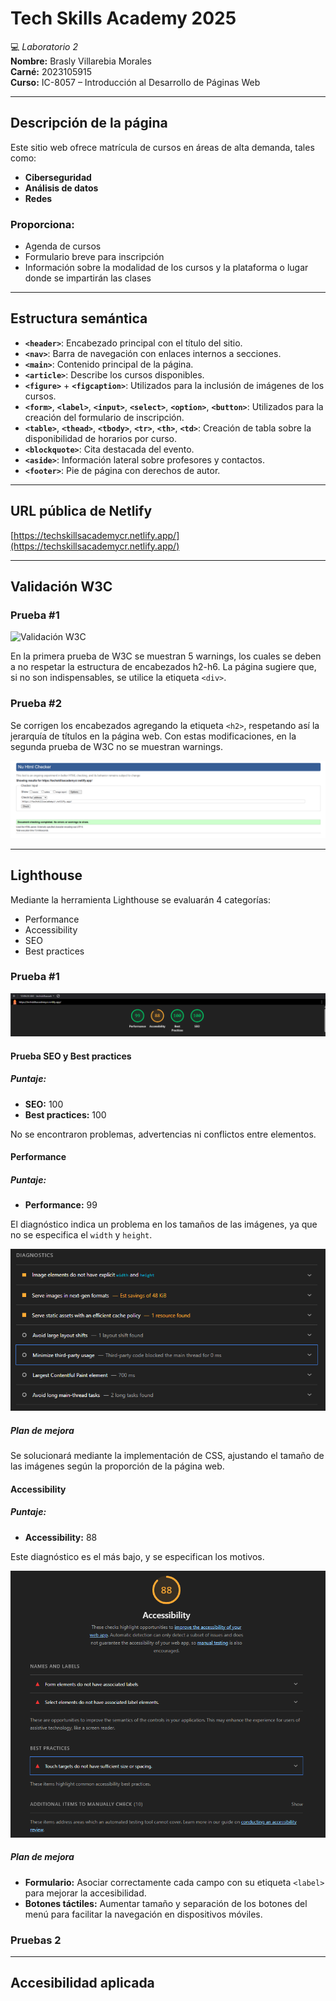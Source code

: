 # Tech Skills Academy 2025
💻 *Laboratorio 2*  
**Nombre:** Brasly Villarebia Morales  
**Carné:** 2023105915  
**Curso:** IC-8057 – Introducción al Desarrollo de Páginas Web

---

## Descripción de la página
Este sitio web ofrece matrícula de cursos en áreas de alta demanda, tales como:

- **Ciberseguridad**  
- **Análisis de datos**  
- **Redes**  

### Proporciona:
- Agenda de cursos  
- Formulario breve para inscripción  
- Información sobre la modalidad de los cursos y la plataforma o lugar donde se impartirán las clases

---

## Estructura semántica
- **`<header>`**: Encabezado principal con el título del sitio.  
- **`<nav>`**: Barra de navegación con enlaces internos a secciones.  
- **`<main>`**: Contenido principal de la página.  
- **`<article>`**: Describe los cursos disponibles.  
- **`<figure>`** + **`<figcaption>`**: Utilizados para la inclusión de imágenes de los cursos.  
- **`<form>`**, **`<label>`**, **`<input>`**, **`<select>`**, **`<option>`**, **`<button>`**: Utilizados para la creación del formulario de inscripción.  
- **`<table>`**, **`<thead>`**, **`<tbody>`**, **`<tr>`**, **`<th>`**, **`<td>`**: Creación de tabla sobre la disponibilidad de horarios por curso.  
- **`<blockquote>`**: Cita destacada del evento.  
- **`<aside>`**: Información lateral sobre profesores y contactos.  
- **`<footer>`**: Pie de página con derechos de autor.  

---

## URL pública de Netlify
[https://techskillsacademycr.netlify.app/](https://techskillsacademycr.netlify.app/)

---

## Validación W3C

### Prueba #1
![Validación W3C](images/WhatsApp_Image_2025-08-15_at_23.17.13_67630d0d.jpg)  

En la primera prueba de W3C se muestran 5 warnings, los cuales se deben a no respetar la estructura de encabezados h2-h6. La página sugiere que, si no son indispensables, se utilice la etiqueta `<div>`.

### Prueba #2
Se corrigen los encabezados agregando la etiqueta `<h2>`, respetando así la jerarquía de títulos en la página web. Con estas modificaciones, en la segunda prueba de W3C no se muestran warnings.

![Validación corregida](images/image.png)

---

## Lighthouse

Mediante la herramienta Lighthouse se evaluarán 4 categorías:

- Performance  
- Accessibility  
- SEO  
- Best practices

### Prueba #1
![Resultados Lighthouse](images/image-1.png)

#### Prueba SEO y Best practices
##### Puntaje:
- **SEO:** 100  
- **Best practices:** 100  

No se encontraron problemas, advertencias ni conflictos entre elementos.

#### Performance
##### Puntaje:
- **Performance:** 99  

El diagnóstico indica un problema en los tamaños de las imágenes, ya que no se especifica el `width` y `height`.

![Problema performance](images/image-2.png)

##### Plan de mejora
Se solucionará mediante la implementación de CSS, ajustando el tamaño de las imágenes según la proporción de la página web.

#### Accessibility
##### Puntaje:
- **Accessibility:** 88  

Este diagnóstico es el más bajo, y se especifican los motivos.

![Problema accesibilidad](images/image-3.png)

##### Plan de mejora
- **Formulario:** Asociar correctamente cada campo con su etiqueta `<label>` para mejorar la accesibilidad.  
- **Botones táctiles:** Aumentar tamaño y separación de los botones del menú para facilitar la navegación en dispositivos móviles.

### Pruebas 2






---

## Accesibilidad aplicada
